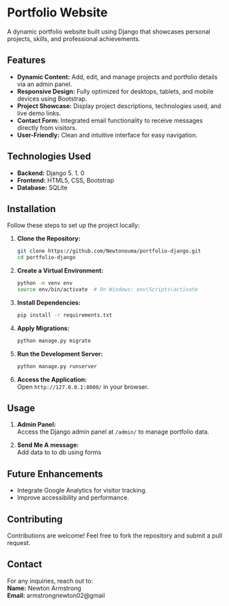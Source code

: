 # Portfolio Website  

A dynamic portfolio website built using Django that showcases personal projects, skills, and professional achievements.  

## Features  

- **Dynamic Content:** Add, edit, and manage projects and portfolio details via an admin panel.  
- **Responsive Design:** Fully optimized for desktops, tablets, and mobile devices using Bootstrap.  
- **Project Showcase:** Display project descriptions, technologies used, and live demo links.  
- **Contact Form:** Integrated email functionality to receive messages directly from visitors.  
- **User-Friendly:** Clean and intuitive interface for easy navigation.  

## Technologies Used  

- **Backend:** Django 5. 1. 0 
- **Frontend:** HTML5, CSS, Bootstrap  
- **Database:** SQLite  

## Installation  

Follow these steps to set up the project locally:  

1. **Clone the Repository:**  
   ```bash  
   git clone https://github.com/Newtonouma/portfolio-django.git  
   cd portfolio-django  
   ```  

2. **Create a Virtual Environment:**  
   ```bash  
   python -m venv env  
   source env/bin/activate  # On Windows: env\Scripts\activate  
   ```  

3. **Install Dependencies:**  
   ```bash  
   pip install -r requirements.txt  
   ```  

4. **Apply Migrations:**  
   ```bash  
   python manage.py migrate  
   ```  

5. **Run the Development Server:**  
   ```bash  
   python manage.py runserver  
   ```  

6. **Access the Application:**  
   Open `http://127.0.0.1:8000/` in your browser.  

## Usage  

1. **Admin Panel:**  
   Access the Django admin panel at `/admin/` to manage portfolio data.  

2. **Send Me A message:**  
   Add data to to db using forms  



## Future Enhancements  

- Integrate Google Analytics for visitor tracking.  
- Improve accessibility and performance.  

## Contributing  

Contributions are welcome! Feel free to fork the repository and submit a pull request.  


## Contact  

For any inquiries, reach out to:  
**Name:** Newton Armstrong  
**Email:** armstrongnewton02@gmail   
